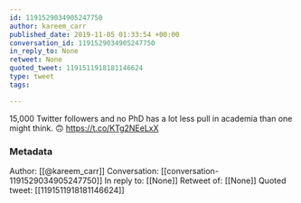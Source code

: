 ```yaml
---
id: 1191529034905247750
author: kareem_carr
published_date: 2019-11-05 01:33:54 +00:00
conversation_id: 1191529034905247750
in_reply_to: None
retweet: None
quoted_tweet: 1191511918181146624
type: tweet
tags:

---
```


15,000 Twitter followers and no PhD has a lot less pull in academia than one might think. 🙃 https://t.co/KTg2NEeLxX

### Metadata

Author: [[@kareem_carr]]
Conversation: [[conversation-1191529034905247750]]
In reply to: [[None]]
Retweet of: [[None]]
Quoted tweet: [[1191511918181146624]]
